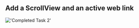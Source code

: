 ## Add a ScrollView and an active web link
!['Completed Task 2'](Screenshot_Of_Task/Task2_Completed.gif)


